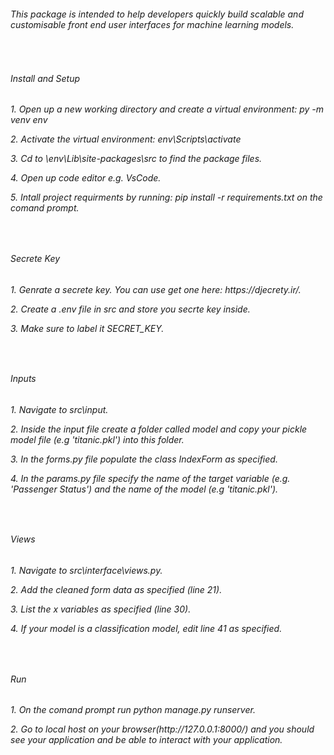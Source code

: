 <h6>This package is intended to help developers quickly build scalable and customisable front end user interfaces for machine learning models.</h6>
<br>
<h6>Install and Setup<h6>

  <p>1. Open up a new working directory and create a virtual environment: py -m venv env<p/>
  <p>2. Activate the virtual environment: env\Scripts\activate<p/>
  <p>3. Cd to \env\Lib\site-packages\src to find the package files.<p/>
  <p>4. Open up code editor e.g. VsCode.<p/>
  <p>5. Intall project requirments by running: pip install -r requirements.txt on the comand prompt.</p>
<br>
<h6>Secrete Key<h6>
  <p>1. Genrate a secrete key. You can use get one here: https://djecrety.ir/.<p/>
  <p>2. Create a .env file in src and store you secrte key inside.<p/>
  <p>3. Make sure to label it SECRET_KEY.<p/>
<br>
<h6>Inputs<h6>
  <p>1. Navigate to src\input.<p/>
  <p>2. Inside the input file create a folder called model and copy your pickle model file (e.g 'titanic.pkl') into this folder.<p/>
  <p>3. In the forms.py file populate the class IndexForm as specified.<p/>
  <p>4. In the params.py file specify the name of the target variable (e.g. 'Passenger Status') and the name of the model (e.g 'titanic.pkl').<p/>
<br>  
<h6>Views<h6>
  <p>1. Navigate to src\interface\views.py.<p/>
  <p>2. Add the cleaned form data as specified (line 21).<p/>
  <p>3. List the x variables as specified (line 30).<p/>
  <p>4. If your model is a classification model, edit line 41 as specified.<p/>
<br>
<h6>Run<h6>
  <p>1. On the comand prompt run python manage.py runserver.<p/>
  <p>2. Go to local host on your browser(http://127.0.0.1:8000/) and you should see your application and be able to interact with your application. <p/>

  
  
  

